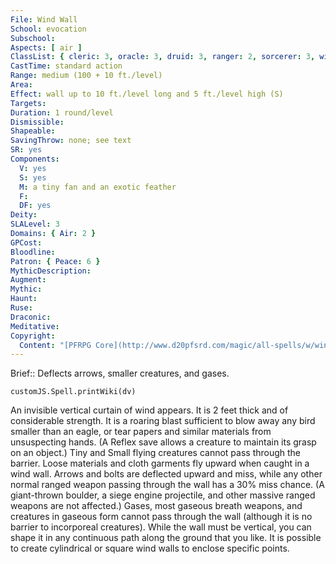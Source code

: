 ```yaml
---
File: Wind Wall
School: evocation
Subschool: 
Aspects: [ air ]
ClassList: { cleric: 3, oracle: 3, druid: 3, ranger: 2, sorcerer: 3, wizard: 3, summoner: 2, magus: 3, bloodrager: 3, shaman: 3, occultist: 3, spiritualist: 3, unchained summoner: 3 }
CastTime: standard action
Range: medium (100 + 10 ft./level)
Area: 
Effect: wall up to 10 ft./level long and 5 ft./level high (S)
Targets: 
Duration: 1 round/level
Dismissible: 
Shapeable: 
SavingThrow: none; see text
SR: yes
Components:
  V: yes
  S: yes
  M: a tiny fan and an exotic feather
  F: 
  DF: yes
Deity: 
SLALevel: 3
Domains: { Air: 2 }
GPCost: 
Bloodline: 
Patron: { Peace: 6 }
MythicDescription: 
Augment: 
Mythic: 
Haunt: 
Ruse: 
Draconic: 
Meditative: 
Copyright:
  Content: "[PFRPG Core](http://www.d20pfsrd.com/magic/all-spells/w/wind-wall)"
---
```

Brief:: Deflects arrows, smaller creatures, and gases.

```dataviewjs
customJS.Spell.printWiki(dv)
```

An invisible vertical curtain of wind appears. It is 2 feet thick and of considerable strength. It is a roaring blast sufficient to blow away any bird smaller than an eagle, or tear papers and similar materials from unsuspecting hands. (A Reflex save allows a creature to maintain its grasp on an object.) Tiny and Small flying creatures cannot pass through the barrier. Loose materials and cloth garments fly upward when caught in a wind wall. Arrows and bolts are deflected upward and miss, while any other normal ranged weapon passing through the wall has a 30% miss chance. (A giant-thrown boulder, a siege engine projectile, and other massive ranged weapons are not affected.) Gases, most gaseous breath weapons, and creatures in gaseous form cannot pass through the wall (although it is no barrier to incorporeal creatures).  While the wall must be vertical, you can shape it in any continuous path along the ground that you like. It is possible to create cylindrical or square wind walls to enclose specific points.
